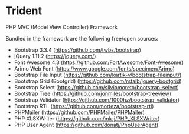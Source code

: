 # Trident
PHP MVC (Model View Controller) Framework

Bundled in the framework are the following free/open sources:
- Bootstrap 3.3.4 (https://github.com/twbs/bootstrap)
- jQuery 1.11.2 (https://jquery.com/)
- Font Awesome 4.3 (https://github.com/FortAwesome/Font-Awesome)
- Arimo Web Font (https://www.google.com/fonts/specimen/Arimo)
- Bootstrap File Input (https://github.com/kartik-v/bootstrap-fileinput/)
- Bootstrap Grid (Bootgrid) (https://github.com/rstaib/jquery-bootgrid)
- Bootstrap Select (https://github.com/silviomoreto/bootstrap-select)
- Bootstrap Tree (https://github.com/jonmiles/bootstrap-treeview)
- Bootstrap Validator (https://github.com/1000hz/bootstrap-validator)
- Bootstrap RTL (https://github.com/morteza/bootstrap-rtl)
- PHPMailer (https://github.com/PHPMailer/PHPMailer)
- PHP XLSXWriter (https://github.com/mk-j/PHP_XLSXWriter)
- PHP User Agent (https://github.com/donatj/PhpUserAgent)
